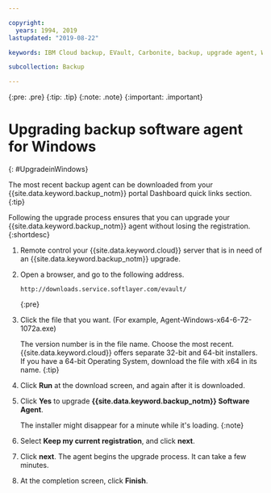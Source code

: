 ```yaml
---

copyright:
  years: 1994, 2019
lastupdated: "2019-08-22"

keywords: IBM Cloud backup, EVault, Carbonite, backup, upgrade agent, Windows

subcollection: Backup

---
```

{:pre: .pre}
{:tip: .tip}
{:note: .note}
{:important: .important}

# Upgrading backup software agent for Windows
{: #UpgradeinWindows}

The most recent backup agent can be downloaded from your {{site.data.keyword.backup_notm}} portal Dashboard quick links section.
{:tip}

Following the upgrade process ensures that you can upgrade your {{site.data.keyword.backup_notm}} agent without losing the registration.
{:shortdesc}

1. Remote control your {{site.data.keyword.cloud}} server that is in need of an {{site.data.keyword.backup_notm}} upgrade.
2. Open a browser, and go to the following address.
   ```
   http://downloads.service.softlayer.com/evault/
   ```
   {:pre}
3. Click the file that you want. (For example, Agent-Windows-x64-6-72-1072a.exe)

   The version number is in the file name. Choose the most recent. <br/>{{site.data.keyword.cloud}} offers separate 32-bit and 64-bit installers. If you have a 64-bit Operating System, download the file with x64 in its name.
   {:tip}
4. Click **Run** at the download screen, and again after it is downloaded.
5. Click **Yes** to upgrade **{{site.data.keyword.backup_notm}} Software Agent**.

   The installer might disappear for a minute while it's loading.
   {:note}
6. Select **Keep my current registration**, and click **next**.
7. Click **next**. The agent begins the upgrade process. It can take a few minutes.
8. At the completion screen, click **Finish**.
